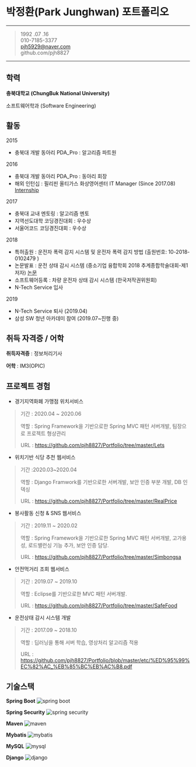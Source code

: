# 박정환(Park Junghwan) 포트폴리오

-------------------     ----------------------------
> 1992 .07 .16                    
> 010-7185-3377                  
> pjh5929@naver.com     
> github.com/pjh8827 

-------------------     ----------------------------

학력
---------

**충북대학교  (ChungBuk National University)** 

소프트웨어학과 (Software Engineering)



활동
---------

2015 

* 충북대 개발 동아리 PDA_Pro : 알고리즘 파트원

2016

* 충북대 개발 동아리 PDA_Pro : 동아리 회장
* 해외 인턴십 : 필리핀 올티가스 화상영어센터 IT Manager (Since 2017.08)
[Internship](https://github.com/pjh8827/Portfolio/blob/master/etc/Internship.png?raw=true)

2017

* 충북대 교내 멘토링 : 알고리즘 멘토
* 지역선도대학 코딩경진대회 : 우수상
* 서울어코드 코딩경진대회 : 우수상

2018

* 특허출원 : 운전자 폭력 감지 시스템 및 운전자 폭력 감지 방법 (출원번호:  10-2018-0102479 )
* 논문발표 : 운전 상태 감시 시스템 (중소기업 융합학회 2018 추계종합학술대회-제1저자)
[논문](https://github.com/pjh8827/Portfolio/blob/master/etc/%ED%95%99%EC%82%AC_%EB%85%BC%EB%AC%B8.pdf)
* 소프트웨어등록 :  차량 운전자 상태 감시 시스템 (한국저작권위원회) 
* N-Tech Service 입사

2019
* N-Tech Service 퇴사 (2019.04)
* 삼성 SW 청년 아카데미 참여 (2019.07~진행 중)


취득 자격증 / 어학
----------

**취득자격증** : 정보처리기사

**어학** : IM3(OPIC) 


프로젝트 경험
--------------------
- 경기지역화폐 가맹점 위치서비스 
> 기간 : 2020.04 ~ 2020.06 
>
> 역할 : Spring Framework을 기반으로한 Spring MVC 패턴 서버개발, 팀장으로 프로젝트 형상관리
>
> URL : https://github.com/pjh8827/Portfolio/tree/master/Lets

- 위치기반 식당 추천 웹서비스
> 기간 :2020.03~2020.04
>
> 역할 : Django Framwork를 기반으로한 서버개발, 보안 인증 부분 개발, DB 인덱싱  
>
> URL : https://github.com/pjh8827/Portfolio/tree/master/RealPrice

- 봉사활동 신청 & SNS 웹서비스
> 기간 : 2019.11 ~ 2020.02
>
> 역할 : Spring Framework을 기반으로한 Spring MVC 패턴 서버개발, 고가용성, 로드밸런싱 기능 추가, 보안 인증 담당.
>
> URL : https://github.com/pjh8827/Portfolio/tree/master/Simbongsa

- 안전먹거리 조회 웹서비스
> 기간 : 2019.07 ~ 2019.10
>
> 역할 : Eclipse를 기반으로한 MVC 패턴 서버개발. 
>
> URL : https://github.com/pjh8827/Portfolio/tree/master/SafeFood

- 운전상태 감시 시스템 개발 
> 기간 : 2017.09 ~ 2018.10
>
> 역할 : 딥러닝을 통해 서버 학습, 영상처리 알고리즘 적용
>
> URL : https://github.com/pjh8827/Portfolio/blob/master/etc/%ED%95%99%EC%82%AC_%EB%85%BC%EB%AC%B8.pdf


기술스택 
--------------------

**Spring Boot** ![spring boot](https://img.shields.io/badge/spring_boot-2.2.4-Green?logo=spring )

**Spring Security** ![spring security](https://img.shields.io/badge/spring_security-2.2.4-Green?logo=spring )

**Maven** ![maven](https://img.shields.io/badge/maven-4.0.0-red?logo=apache )

**Mybatis** ![mybatis](https://img.shields.io/badge/mabatis-2.1.1-black ) 

**MySQL** ![mysql](https://img.shields.io/badge/mysql-8.0.19-blue?logo=mysql)

**Django** ![django](https://img.shields.io/badge/django-2.2.7-yellow?logo=django)



